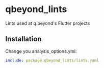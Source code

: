 # qbeyond_lints

Lints used at q.beyond's Flutter projects

## Installation

Change you analysis_options.yml:

```yaml
include: package:qbeyond_lints/lints.yaml
```